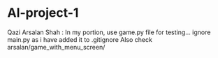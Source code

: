 # AI-project-1

Qazi Arsalan Shah :
In my portion, use game.py file for testing... ignore main.py as i have added it to .gitignore
Also check arsalan/game_with_menu_screen/
